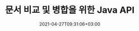 ---
############################# Static ############################
layout: "product"
date: 2021-04-27T09:31:06+03:00
draft: false

product: "Comparison"
product_tag: "comparison"
platform: "Java"
platform_tag: "java"

############################# Head ############################
head_title: "자바 문서 비교 API | PDF Word Excel HTML의 텍스트 및 스타일 비교"
head_description: "Word Excel PPTX OpenOffice, 웹, PDF, AutoCAD 및 기타 파일 형식을 비교 및 병합하는 Java 문서 비교 API. 변경 내용 추적으로 문서 비교."

############################# Header ############################
title: "문서 비교 및 병합을 위한 Java API"
description: "모든 산업 표준 문서 및 이미지 파일 형식의 차이 검사를 위해 콘텐츠와 텍스트 스타일을 효율적으로 비교하는 Java 애플리케이션 구축."
button:
    enable: true
    icon: "fas fa-arrow-down"
    label: "무료 평가판 다운로드"
    link: "https://downloads.groupdocs.com/comparison/java"

############################# SubMenu ############################
submenu:
    enable: true
    
    left:
        img_alt: "GroupDocs.Comparison for Java"
        image: "https://www.groupdocs.cloud/templates/groupdocs/images/product-logos/groupdocs-comparison-java.png"
        product: "GroupDocs.Comparison"
        platform: "Java"

    middle:
        button:
            - link: "#overview"
              text: "개요"

            - link: "#features"
              text: "특징"

            - link: "#support"
              text: "지원하다"

            - link: "https://products.groupdocs.app/comparison"
              text: "라이브 데모"

            - link: "https://purchase.groupdocs.com/pricing/comparison/java"
              text: "가격"

    right:
        link_download: "https://downloads.groupdocs.com/comparison"
        link_learn: "https://docs.groupdocs.com/comparison/java/"
        link_buy: "https://purchase.groupdocs.com"

############################# Overview ############################
overview:
    enable: true
    content: |
      GroupDocs.Comparison for Java는 Java 환경에서 문서 비교 응용 프로그램을 개발하는 데 도움이 되는 가장 유연하고 사용하기 쉬운 API입니다. 차이점 검사기와 문서 병합 API를 사용하면 유사한 문서 형식 간의 텍스트 스타일뿐만 아니라 내용의 변경 및 차이점을 감지할 수 있습니다. PDF, HTML, Microsoft Office Word, Excel 스프레드시트, PowerPoint 프레젠테이션, Outlook 이메일, Visio 다이어그램, OpenDocument, AutoCAD 및 이미지와 같은 모든 산업 표준 문서 형식의 비교를 지원합니다. 변경 추적 기능을 사용하여 원본 문서와 대상 문서 간의 차이점 요약이 포괄적인 비교 문서에 표시됩니다. Java API용 GroupDocs.Comparison을 사용하면 파일과 스트림을 통해 암호화된 문서는 물론 암호로 보호되는 간단한 가져오기 및 저장할 수 있습니다.  
        
      Java용 GroupDocs.Comparison은 시스템에 외부 소프트웨어를 설치할 필요가 없습니다. 모든 Java 버전과 호환되며 Java 런타임을 실행할 수 있는 널리 사용되는 운영 체제(Windows, Linux, MacOS)를 지원합니다.
    examples:
      enable: true
      
      
    tabs:
      enable: true
      
      ## TAB ONE ##
      tab_one:
        description: |
          다음은 Java용 GroupDocs.Comparison의 개요입니다.
      
        right:
          enable: true
          icon: "fab fa-html5"
          title: "개요"
          content: |
            * 내용 및 스타일 비교
            * 비교 요약 가져오기
            * Word에서 변경 사항 수락/거부
            * 3개의 워드 파일 병합 및 비교
            * 스트림 지원
            * 스트림을 통한 파일 형식 감지
            * 보호된 파일 비교
            * 암호화된 파일 비교
            * 비교를 이미지로 저장
            * Word의 특정 페이지 비교
            * PDF에서 워터마크 비교
            * 변경 사항 적용/취소
      
      ## TAB TWO ##
      tab_two:
        description: |
          Java용 GroupDocs.Comparison은 Microsoft Office, 이미지, 다이어그램 및 기타 여러 가지를 포함하여 널리 사용되는 모든 [문서 파일 형식](https://docs.groupdocs.com/comparison/java/supported-document-formats/)을 지원합니다.
        left:
          enable: true
          table:
            # table loop
            - title: "Microsoft Office"
              content: |
                * **Word:** [DOC](https://products.groupdocs.com/comparison/java/doc/), [DOCX](https://products.groupdocs.com/comparison/java/docx/), [DOCM](https://products.groupdocs.com/comparison/java/docm/), [DOT](https://products.groupdocs.com/comparison/java/dot/), [DOTX](https://products.groupdocs.com/comparison/java/dotx/), [DOTM](https://products.groupdocs.com/comparison/java/dotm/), [RTF](https://products.groupdocs.com/comparison/java/rtf/), [TXT](https://products.groupdocs.com/comparison/java/txt/)
                * **Excel:** [XLS](https://products.groupdocs.com/comparison/java/xls/), [XLSX](https://products.groupdocs.com/comparison/java/xlsx/), [XLSM](https://products.groupdocs.com/comparison/java/xlsm/), [XLSB](https://products.groupdocs.com/comparison/java/xlsb/), [XLTM](https://products.groupdocs.com/comparison/java/xltm/), [XLT](https://products.groupdocs.com/comparison/java/xlt/), [XLTM](https://products.groupdocs.com/comparison/java/xltm/), [XLTX](https://products.groupdocs.com/comparison/java/xltx/), [XLAM](https://products.groupdocs.com/comparison/java/xlam/), [SXC](https://products.groupdocs.com/comparison/java/sxc/), [SpreadsheetML](https://products.groupdocs.com/comparison/java/xml/)
                * **PowerPoint:** [PPT](https://products.groupdocs.com/comparison/java/ppt/), [PPTX](https://products.groupdocs.com/comparison/java/pptx/), [PPS](https://products.groupdocs.com/comparison/java/pps/), [PPSX](https://products.groupdocs.com/comparison/java/ppsx/), [PPSM](https://products.groupdocs.com/comparison/java/ppsm/), [POT](https://products.groupdocs.com/comparison/java/pot/), [POTM](https://products.groupdocs.com/comparison/java/potm/), [POTX](https://products.groupdocs.com/comparison/java/potx/), [PPTM](https://products.groupdocs.com/comparison/java/pptm/)
                * **Visio:** [VSD](https://products.groupdocs.com/comparison/java/vsd/), [VDX](https://products.groupdocs.com/comparison/java/vdx/), [VSS](https://products.groupdocs.com/comparison/java/vss/), [VSSX](https://products.groupdocs.com/comparison/java/vssx/), [VSX](https://products.groupdocs.com/comparison/java/vsx/), [VST](https://products.groupdocs.com/comparison/java/vst/), [VSTX](https://products.groupdocs.com/comparison/java/vstx/), [VTX](https://products.groupdocs.com/comparison/java/vtx/), [VSDX](https://products.groupdocs.com/comparison/java/vsdx/), [VDW](https://products.groupdocs.com/comparison/java/vdw/), [VSTM](https://products.groupdocs.com/comparison/java/vstm/), [VSSM](https://products.groupdocs.com/comparison/java/vssm/), [VSDM](https://products.groupdocs.com/comparison/java/vsdm/)
                * **Outlook:** [MSG](https://products.groupdocs.com/comparison/java/msg/), [EML](https://products.groupdocs.com/comparison/java/eml/), [EMLX](https://products.groupdocs.com/comparison/java/emlx/), [PST](https://products.groupdocs.com/comparison/java/pst/), [OST](https://products.groupdocs.com/comparison/java/ost/)
                * **OneNote:** [ONE](https://products.groupdocs.com/comparison/java/one/)

        right:
          enable: true
          table:
            # table loop
            - title: "기타 형식"
              content: |
                * **프로그래밍 언어**: CS, Java, CPP, JS, PY, RB, PL, ASM, GROOVY, JSON, ActionScript, PHP, SQL, LOG, DIFF, LESS, SCALA
                * **OpenDocument**: ODT, OTT, ODS, ODP, OTP
                * **휴대용**: PDF, MOBI
                * **오토캐드**: DXF, DWG
                * **이메일**: EML, EMLX, MSG
                * **이미지**: JPEG, BMP, PNG, GIF, DCM, DICOM, DjVu
                * **웹**: HTM, HTML, MHTML
                * **텍스트**: TXT

      ## TAB THREE ##
      tab_three:
        description: |
          Java용 GroupDocs.Comparison은 다음 운영 체제, 프레임워크 및 패키지 관리자를 지원합니다.
      
        left:
          enable: true
          table:
            - icon: "fab fa-windows"
              title: "운영체제"
              content: |
                * 마이크로소프트 윈도우 데스크탑
                * 마이크로소프트 윈도우 서버
                * 리눅스
                * 맥 OS

            - icon: "fas fa-code"
              title: "지원되는 프레임워크"
              content: |
                * 자바 7(1.7) 이상

        right:
          enable: true
          table:
            - icon: "fas fa-cogs"
              title: "개발 환경"
              content: |
                * 넷빈
                * IntelliJ 아이디어
                * 이클립스
            - icon: "fas fa-tools"
              title: "빌드 자동화 도구"
              content: |
                * 메이븐

############################# Features ############################
features:
    enable: true
    title: "Java 기능에 대한 GroupDocs.Comparison"

    feature:
      - icon: "fas fa-copy"
        content: "콘텐츠 및 텍스트 스타일의 변경 사항 비교 및 식별"

      - icon: "fas fa-eye"
        content: "비교 문서에 대한 요약 비교 목록 저장"

      - icon: "fas fa-bolt"
        content: "Word 문서의 특정 페이지 비교"

      - icon: "fas fa-file-powerpoint"
        content: "변경 사항 추적 지원과 비교하기 위해 최대 3개의 Microsoft Word 파일 병합"

      - icon: "fas fa-code"
        content: "비교 중에 어떤 문서에서 어떤 변경 사항이 발생했는지 쉽게 식별"

      - icon: "fas fa-cloud"
        content: "Streams를 통해 소스 문서 읽기 및 결과 문서 전송 지원"

      - icon: "fas fa-remove-format"
        content: "스트림에서 가져오는 동안 파일 형식 유형 감지"

      - icon: "fas fa-comment-slash"
        content: "비밀번호로 보호된 문서 비교"

      - icon: "fas fa-location-arrow"
        content: "비교 결과를 이미지로 저장"

      - icon: "fas fa-border-all"
        content: "다른 파일 형식을 이미지로 비교"

      - icon: "fas fa-wrench"
        content: "PDF 문서의 워터마크 비교"

      - icon: "fas fa-columns"
        content: "파일 또는 스트림의 문서를 비교하고 스트림 또는 파일을 통해 결과 문서 보내기"

      - icon: "fas fa-file-word"
        content: "Word, PDF 또는 Excel 파일 비교 후 변경 사항 수락 또는 취소"

      - icon: "fas fa-envelope"
        content: "파일 또는 스트림을 통해 암호화된 문서 비교"

      - icon: "fas fa-print"
        content: "비교 작업을 위한 계량형 라이선스 옵션"

      - icon: "fas fa-file-archive"
        content: "PDF, Word, Excel, PowerPoint 및 참고 문서를 비교할 때 표시된 변경 사항에 대한 텍스트 강조 표시"

      - icon: "fas fa-lock"
        content: "PDF, PowerPoint 슬라이드 및 다이어그램의 올바른 변경 좌표 계산"

      - icon: "fas fa-file-code"
        content: "여러(2개 이상) PDF, Excel, OneNote, 다이어그램, 이메일 및 텍스트 문서 비교"
      
      - icon: "fas fa-fill-drip"
        content: "지원되는 파일 형식의 머리글 및 바닥글 비교"

      - icon: "fas fa-file-excel"
        content: "문서 비교 및 다른 형식의 문서 페이지를 이미지로 저장"

    more_feature:
      - title: "Java API를 사용하여 문서를 쉽게 비교"
        content: |
          Java API용 GroupDocs.Comparison을 통해 지원되는 형식의 문서를 쉽게 비교하여 차이점을 찾을 수 있습니다. 다음 예에서는 Java를 사용하여 두 개의 Microsoft Word 문서를 비교하는 방법을 보여줍니다.
          
          ```java
          try (Comparer comparer = new Comparer("D:\\source.pdf")) {
              comparer.add("D:\\target.pdf");
              comparer.compare("D:\\result.pdf");
          }
          ```
      - title: "비교 세부 정보 수준 지정"
        content: "Java용 GroupDocs.Comparison을 사용하면 세 가지 수준에서 문서를 비교할 수 있습니다. 비교 강도를 낮음(이미지 격자의 정확도 = 50으로 텍스트 단어 비교), 중간(이미지 격자의 정확도 = 100으로 텍스트 문자 비교) 또는 높음(이미지 정확도와 문자별 텍스트 비교)로 설정할 수 있습니다. 그리드 = 150)."

      - title: "텍스트 스타일 비교"
        content: "문서 내용과 함께 GroupDocs.Comparison for Java API를 사용하면 텍스트 스타일도 비교할 수 있습니다..

        글꼴 이름, 크기, 색상, 스타일(굵게, 기울임꼴, 밑줄, 작은 대문자 및 하이퍼링크) 및 해당되는 경우 언더 색상을 비교하여 비교 문서 간의 차이점을 확인하고 단어와 문자를 비교하는 동안에도 비교할 수 있습니다.  

        단락 비교를 위해 정렬, 들여쓰기(왼쪽 들여쓰기, 오른쪽 들여쓰기), 간격(뒤 공백, 앞 공백), 첫 줄 들여쓰기 및 줄 간격도 비교할 수 있습니다.  

        마찬가지로 해당되는 경우 페이지의 다른 섹션도 GroupDocs.Comparison for Java API를 통해 비교할 수 있습니다. 섹션에는 바닥글 거리, 페이지 여백(왼쪽, 오른쪽, 위쪽 및 아래쪽), 페이지 높이, 페이지 방향, 테두리 색상 및 선 너비가 포함됩니다."

############################# Support ############################
support:
    enable: true

############################# Solutions ############################
solutions:
    enable: true
    title: "GroupDocs.Comparison은 다른 인기 있는 개발 환경을 위한 문서 보기 API를 제공합니다."

    solution:
        - img_alt: "GroupDocs.Comparison for .NET"
          image: "https://www.groupdocs.cloud/templates/groupdocs/images/product-logos/groupdocs-comparison-net.png"
          product: "GroupDocs.Comparison"
          platform: ".NET"
          link: "/comparison/net/"

############################# Back to top ###############################
back_to_top:
  enable: true
---